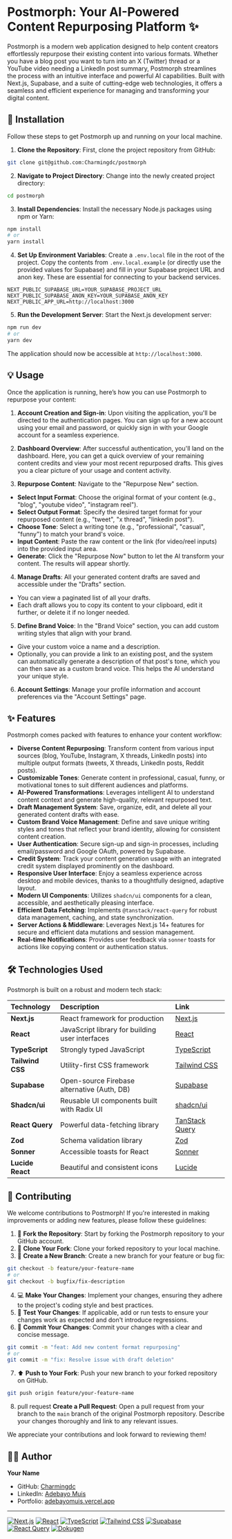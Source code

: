 # Postmorph: Your AI-Powered Content Repurposing Platform ✨

Postmorph is a modern web application designed to help content creators effortlessly repurpose their existing content into various formats. Whether you have a blog post you want to turn into an X (Twitter) thread or a YouTube video needing a LinkedIn post summary, Postmorph streamlines the process with an intuitive interface and powerful AI capabilities. Built with Next.js, Supabase, and a suite of cutting-edge web technologies, it offers a seamless and efficient experience for managing and transforming your digital content.

## 🚀 Installation

Follow these steps to get Postmorph up and running on your local machine.

1.  **Clone the Repository**:
First, clone the project repository from GitHub:
```bash
git clone git@github.com:Charmingdc/postmorph
```

2.  **Navigate to Project Directory**:
Change into the newly created project directory:
```bash
cd postmorph
```

3.  **Install Dependencies**:
Install the necessary Node.js packages using npm or Yarn:
```bash
npm install
# or
yarn install
```

4.  **Set Up Environment Variables**:
Create a `.env.local` file in the root of the project. Copy the contents from `.env.local.example` (or directly use the provided values for Supabase) and fill in your Supabase project URL and anon key. These are essential for connecting to your backend services.
```env
NEXT_PUBLIC_SUPABASE_URL=YOUR_SUPABASE_PROJECT_URL
NEXT_PUBLIC_SUPABASE_ANON_KEY=YOUR_SUPABASE_ANON_KEY
NEXT_PUBLIC_APP_URL=http://localhost:3000
```

5.  **Run the Development Server**:
Start the Next.js development server:
```bash
npm run dev
# or
yarn dev
```
The application should now be accessible at `http://localhost:3000`.

## 💡 Usage

Once the application is running, here’s how you can use Postmorph to repurpose your content:

1.  **Account Creation and Sign-in**:
Upon visiting the application, you'll be directed to the authentication pages. You can sign up for a new account using your email and password, or quickly sign in with your Google account for a seamless experience.

2.  **Dashboard Overview**:
After successful authentication, you'll land on the dashboard. Here, you can get a quick overview of your remaining content credits and view your most recent repurposed drafts. This gives you a clear picture of your usage and content activity.

3.  **Repurpose Content**:
Navigate to the "Repurpose New" section.
*   **Select Input Format**: Choose the original format of your content (e.g., "blog", "youtube video", "instagram reel").
*   **Select Output Format**: Specify the desired target format for your repurposed content (e.g., "tweet", "x thread", "linkedin post").
*   **Choose Tone**: Select a writing tone (e.g., "professional", "casual", "funny") to match your brand's voice.
*   **Input Content**: Paste the raw content or the link (for video/reel inputs) into the provided input area.
*   **Generate**: Click the "Repurpose Now" button to let the AI transform your content. The results will appear shortly.

4.  **Manage Drafts**:
All your generated content drafts are saved and accessible under the "Drafts" section.
*   You can view a paginated list of all your drafts.
*   Each draft allows you to copy its content to your clipboard, edit it further, or delete it if no longer needed.

5.  **Define Brand Voice**:
In the "Brand Voice" section, you can add custom writing styles that align with your brand.
*   Give your custom voice a name and a description.
*   Optionally, you can provide a link to an existing post, and the system can automatically generate a description of that post's tone, which you can then save as a custom brand voice. This helps the AI understand your unique style.

6.  **Account Settings**:
Manage your profile information and account preferences via the "Account Settings" page.

## ✨ Features

Postmorph comes packed with features to enhance your content workflow:

*   **Diverse Content Repurposing**: Transform content from various input sources (blog, YouTube, Instagram, X threads, LinkedIn posts) into multiple output formats (tweets, X threads, LinkedIn posts, Reddit posts).
*   **Customizable Tones**: Generate content in professional, casual, funny, or motivational tones to suit different audiences and platforms.
*   **AI-Powered Transformations**: Leverages intelligent AI to understand content context and generate high-quality, relevant repurposed text.
*   **Draft Management System**: Save, organize, edit, and delete all your generated content drafts with ease.
*   **Custom Brand Voice Management**: Define and save unique writing styles and tones that reflect your brand identity, allowing for consistent content creation.
*   **User Authentication**: Secure sign-up and sign-in processes, including email/password and Google OAuth, powered by Supabase.
*   **Credit System**: Track your content generation usage with an integrated credit system displayed prominently on the dashboard.
*   **Responsive User Interface**: Enjoy a seamless experience across desktop and mobile devices, thanks to a thoughtfully designed, adaptive layout.
*   **Modern UI Components**: Utilizes `shadcn/ui` components for a clean, accessible, and aesthetically pleasing interface.
*   **Efficient Data Fetching**: Implements `@tanstack/react-query` for robust data management, caching, and state synchronization.
*   **Server Actions & Middleware**: Leverages Next.js 14+ features for secure and efficient data mutations and session management.
*   **Real-time Notifications**: Provides user feedback via `sonner` toasts for actions like copying content or authentication status.

## 🛠️ Technologies Used

Postmorph is built on a robust and modern tech stack:

| Technology         | Description                                     | Link                                       |
| :----------------- | :---------------------------------------------- | :----------------------------------------- |
| **Next.js**        | React framework for production                  | [Next.js](https://nextjs.org/)             |
| **React**          | JavaScript library for building user interfaces | [React](https://react.dev/)                |
| **TypeScript**     | Strongly typed JavaScript                       | [TypeScript](https://www.typescriptlang.org/) |
| **Tailwind CSS**   | Utility-first CSS framework                     | [Tailwind CSS](https://tailwindcss.com/)   |
| **Supabase**       | Open-source Firebase alternative (Auth, DB)     | [Supabase](https://supabase.com/)          |
| **Shadcn/ui**      | Reusable UI components built with Radix UI      | [shadcn/ui](https://ui.shadcn.com/)        |
| **React Query**    | Powerful data-fetching library                  | [TanStack Query](https://tanstack.com/query/latest) |
| **Zod**            | Schema validation library                       | [Zod](https://zod.dev/)                    |
| **Sonner**         | Accessible toasts for React                     | [Sonner](https://sonner.emilkowalski.pl/)  |
| **Lucide React**   | Beautiful and consistent icons                  | [Lucide](https://lucide.dev/)              |

## 🤝 Contributing

We welcome contributions to Postmorph! If you're interested in making improvements or adding new features, please follow these guidelines:

1.  🍴 **Fork the Repository**: Start by forking the Postmorph repository to your GitHub account.
2.  🌳 **Clone Your Fork**: Clone your forked repository to your local machine.
3.  🌿 **Create a New Branch**: Create a new branch for your feature or bug fix:
```bash
git checkout -b feature/your-feature-name
# or
git checkout -b bugfix/fix-description
```
4.  💻 **Make Your Changes**: Implement your changes, ensuring they adhere to the project's coding style and best practices.
5.  🧪 **Test Your Changes**: If applicable, add or run tests to ensure your changes work as expected and don't introduce regressions.
6.  💾 **Commit Your Changes**: Commit your changes with a clear and concise message.
```bash
git commit -m "feat: Add new content format repurposing"
# or
git commit -m "fix: Resolve issue with draft deletion"
```
7.  ⬆️ **Push to Your Fork**: Push your new branch to your forked repository on GitHub.
```bash
git push origin feature/your-feature-name
```
8.   pull request **Create a Pull Request**: Open a pull request from your branch to the `main` branch of the original Postmorph repository. Describe your changes thoroughly and link to any relevant issues.

We appreciate your contributions and look forward to reviewing them!

## 🧑‍💻 Author

**Your Name**

*   GitHub: [Charmingdc](https://github.com/Charmingdc)
*   LinkedIn: [Adebayo Muis](https://www.linkedin.com/in/adebayo-muis/)
*   Portfolio: [adebayomuis.vercel.app](https://adebayomuis.vercel.app)

---

[![Next.js](https://img.shields.io/badge/Next.js-000000?style=for-the-badge&logo=next.js&logoColor=white)](https://nextjs.org/)
[![React](https://img.shields.io/badge/React-61DAFB?style=for-the-badge&logo=react&logoColor=black)](https://react.dev/)
[![TypeScript](https://img.shields.io/badge/TypeScript-3178C6?style=for-the-badge&logo=typescript&logoColor=white)](https://www.typescriptlang.org/)
[![Tailwind CSS](https://img.shields.io/badge/Tailwind_CSS-06B6D4?style=for-the-badge&logo=tailwindcss&logoColor=white)](https://tailwindcss.com/)
[![Supabase](https://img.shields.io/badge/Supabase-171E27?style=for-the-badge&logo=supabase&logoColor=white)](https://supabase.com/)
[![React Query](https://img.shields.io/badge/React_Query-FF4154?style=for-the-badge&logo=reactquery&logoColor=white)](https://tanstack.com/query/latest)
[![Dokugen](https://img.shields.io/badge/Readme%20was%20generated%20by-Dokugen-brightgreen)](https://www.npmjs.com/package/dokugen)